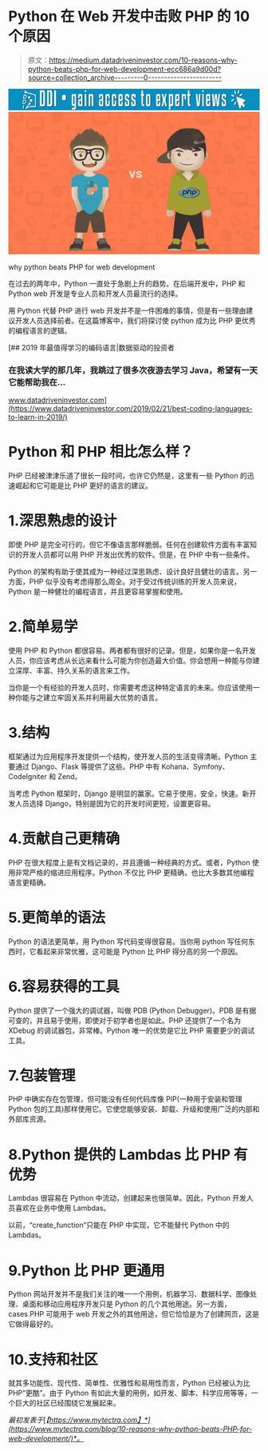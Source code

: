 # Python 在 Web 开发中击败 PHP 的 10 个原因

> 原文：<https://medium.datadriveninvestor.com/10-reasons-why-python-beats-php-for-web-development-ecc686a9d00d?source=collection_archive---------0----------------------->

[![](img/7e587abfb773df591bb994bc68979d8f.png)](http://www.track.datadriveninvestor.com/1B9E)![](img/7713126a2ed8caff65d42e55cee653e8.png)

why python beats PHP for web development

在过去的两年中，Python 一直处于急剧上升的趋势。在后端开发中，PHP 和 Python web 开发是专业人员和开发人员最流行的选择。

用 Python 代替 PHP 进行 web 开发并不是一件困难的事情，但是有一些理由建议开发人员选择前者。在这篇博客中，我们将探讨使 python 成为比 PHP 更优秀的编程语言的逻辑。

[](https://www.datadriveninvestor.com/2019/02/21/best-coding-languages-to-learn-in-2019/) [## 2019 年最值得学习的编码语言|数据驱动的投资者

### 在我读大学的那几年，我跳过了很多次夜游去学习 Java，希望有一天它能帮助我在…

www.datadriveninvestor.com](https://www.datadriveninvestor.com/2019/02/21/best-coding-languages-to-learn-in-2019/) 

# Python 和 PHP 相比怎么样？

PHP 已经被津津乐道了很长一段时间，也许它仍然是，这里有一些 Python 的迅速崛起和它可能是比 PHP 更好的语言的建议。

# 1.深思熟虑的设计

即使 PHP 是完全可行的，但它不像语言那样脆弱。任何在创建软件方面有丰富知识的开发人员都可以用 PHP 开发出优秀的软件。但是，在 PHP 中有一些条件。

Python 的架构有助于使其成为一种经过深思熟虑、设计良好且健壮的语言。另一方面，PHP 似乎没有考虑得那么周全。对于受过传统训练的开发人员来说，Python 是一种健壮的编程语言，并且更容易掌握和使用。

# 2.简单易学

使用 PHP 和 Python 都很容易。两者都有很好的记录。但是，如果你是一名开发人员，你应该考虑从长远来看什么可能为你创造最大价值。你会想用一种能与你建立深厚、丰富、持久关系的语言来工作。

当你是一个有经验的开发人员时，你需要考虑这种特定语言的未来。你应该使用一种你能与之建立牢固关系并利用最大优势的语言。

# 3.结构

框架通过为应用程序开发提供一个结构，使开发人员的生活变得清晰。Python 主要通过 Django、Flask 等提供了这些。PHP 中有 Kohana、Symfony、CodeIgniter 和 Zend。

当考虑 Python 框架时，Django 是明显的赢家。它易于使用，安全，快速。新开发人员选择 Django，特别是因为它的开发时间更短，设置更容易。

# 4.贡献自己更精确

PHP 在很大程度上是有文档记录的，并且遵循一种经典的方式。或者，Python 使用非常严格的缩进应用程序。Python 不仅比 PHP 更精确，也比大多数其他编程语言更精确。

# 5.更简单的语法

Python 的语法更简单，用 Python 写代码变得很容易。当你用 python 写任何东西时，它看起来非常优雅，这可能是 Python 比 PHP 得分高的另一个原因。

# 6.容易获得的工具

Python 提供了一个强大的调试器，叫做 PDB (Python Debugger)。PDB 是有据可查的，并且易于使用，即使对于初学者也是如此。PHP 还提供了一个名为 XDebug 的调试器包，非常棒。Python 唯一的优势是它比 PHP 需要更少的调试工具。

# 7.包装管理

PHP 中确实存在包管理，但可能没有任何代码库像 PIP(一种用于安装和管理 Python 包的工具)那样使用它。它使您能够安装、卸载、升级和使用广泛的内部和外部库资源。

# 8.Python 提供的 Lambdas 比 PHP 有优势

Lambdas 很容易在 Python 中流动，创建起来也很简单。因此，Python 开发人员喜欢在业务中使用 Lambdas。

以前，“create_function”只能在 PHP 中实现，它不能替代 Python 中的 Lambdas。

# 9.Python 比 PHP 更通用

Python 网站开发并不是我们关注的唯一一个用例，机器学习、数据科学、图像处理、桌面和移动应用程序开发只是 Python 的几个其他用途。另一方面，cases.PHP 可能用于 web 开发之外的其他用途，但它恰恰是为了创建网页，这是它做得最好的。

# 10.支持和社区

就其多功能性、现代性、简单性、优雅性和易用性而言，Python 已经被认为比 PHP“更酷”。由于 Python 有如此大量的用例，如开发、脚本、科学应用等等，一个巨大的社区已经围绕它发展起来。

*最初发表于*[*【https://www.mytectra.com】*](https://www.mytectra.com/blog/10-reasons-why-python-beats-PHP-for-web-development/)*。*
